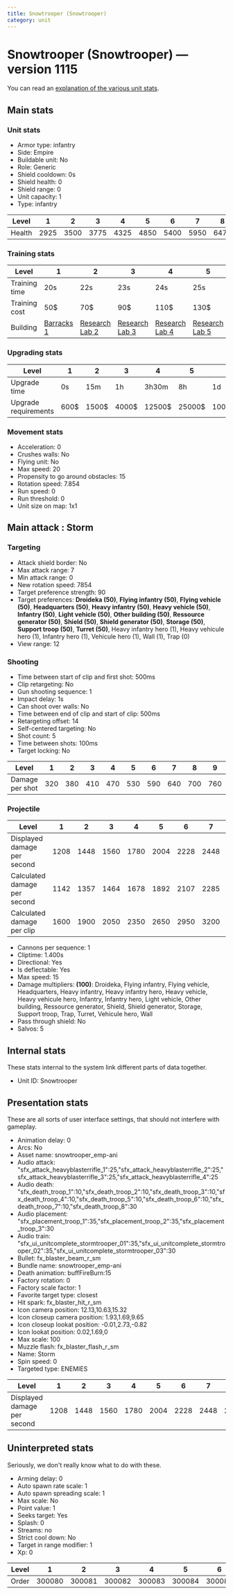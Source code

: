 ```yaml
---
title: Snowtrooper (Snowtrooper)
category: unit
---
```


# Snowtrooper (Snowtrooper) — version 1115

You can read an [explanation  of the various unit stats](unitexplained.md).

## Main stats

### Unit stats

  * Armor type: infantry
  * Side: Empire
  * Buildable unit: No
  * Role: Generic
  * Shield cooldown: 0s
  * Shield health: 0
  * Shield range: 0
  * Unit capacity: 1
  * Type: infantry

|Level |1   |2   |3   |4   |5   |6   |7   |8   |9   |10  |
|------|----|----|----|----|----|----|----|----|----|----|
|Health|2925|3500|3775|4325|4850|5400|5950|6475|7025|8100|


### Training stats

|Level        |1                                |2                                      |3                                      |4                                      |5                                      |6                                      |7                                      |8                                      |9                                      |10                                      |
|-------------|---------------------------------|---------------------------------------|---------------------------------------|---------------------------------------|---------------------------------------|---------------------------------------|---------------------------------------|---------------------------------------|---------------------------------------|----------------------------------------|
|Training time|20s                              |22s                                    |23s                                    |24s                                    |25s                                    |26s                                    |27s                                    |28s                                    |29s                                    |30s                                     |
|Training cost|50$                              |70$                                    |90$                                    |110$                                   |130$                                   |150$                                   |170$                                   |200$                                   |210$                                   |230$                                    |
|Building     |[Barracks 1](empireBarracks.html)|[Research Lab 2](empireOffenseLab.html)|[Research Lab 3](empireOffenseLab.html)|[Research Lab 4](empireOffenseLab.html)|[Research Lab 5](empireOffenseLab.html)|[Research Lab 6](empireOffenseLab.html)|[Research Lab 7](empireOffenseLab.html)|[Research Lab 8](empireOffenseLab.html)|[Research Lab 9](empireOffenseLab.html)|[Research Lab 10](empireOffenseLab.html)|


### Upgrading stats

|Level               |1   |2    |3    |4     |5     |6      |7      |8      |9       |10      |
|--------------------|----|-----|-----|------|------|-------|-------|-------|--------|--------|
|Upgrade time        |0s  |15m  |1h   |3h30m |8h    |1d     |2d     |3d12h  |5d      |1w1d    |
|Upgrade requirements|600$|1500$|4000$|12500$|25000$|100000$|160000$|320000$|1000000$|1750000$|


### Movement stats

  * Acceleration: 0
  * Crushes walls: No
  * Flying unit: No
  * Max speed: 20
  * Propensity to go around obstacles: 15
  * Rotation speed: 7.854
  * Run speed: 0
  * Run threshold: 0
  * Unit size on map: 1x1

## Main attack : Storm

### Targeting

  * Attack shield border: No
  * Max attack range: 7
  * Min attack range: 0
  * New rotation speed: 7854
  * Target preference strength: 90
  * Target preferences: **Droideka (50)**, **Flying infantry (50)**, **Flying vehicle (50)**, **Headquarters (50)**, **Heavy infantry (50)**, **Heavy vehicle (50)**, **Infantry (50)**, **Light vehicle (50)**, **Other building (50)**, **Ressource generator (50)**, **Shield (50)**, **Shield generator (50)**, **Storage (50)**, **Support troop (50)**, **Turret (50)**, Heavy infantry hero (1), Heavy vehicule hero (1), Infantry hero (1), Vehicule hero (1), Wall (1), Trap (0)
  * View range: 12

### Shooting

  * Time between start of clip and first shot: 500ms
  * Clip retargeting: No
  * Gun shooting sequence: 1
  * Impact delay: 1s
  * Can shoot over walls: No
  * Time between end of clip and start of clip: 500ms
  * Retargeting offset: 14
  * Self-centered targeting: No
  * Shot count: 5
  * Time between shots: 100ms
  * Target locking: No

|Level          |1  |2  |3  |4  |5  |6  |7  |8  |9  |10 |
|---------------|---|---|---|---|---|---|---|---|---|---|
|Damage per shot|320|380|410|470|530|590|640|700|760|880|


### Projectile

|Level                       |1   |2   |3   |4   |5   |6   |7   |8   |9   |10  |
|----------------------------|----|----|----|----|----|----|----|----|----|----|
|Displayed damage per second |1208|1448|1560|1780|2004|2228|2448|2672|2896|3340|
|Calculated damage per second|1142|1357|1464|1678|1892|2107|2285|2500|2714|3142|
|Calculated damage per clip  |1600|1900|2050|2350|2650|2950|3200|3500|3800|4400|


  * Cannons per sequence: 1
  * Cliptime: 1.400s
  * Directional: Yes
  * Is deflectable: Yes
  * Max speed: 15
  * Damage multipliers: **(100)**: Droideka, Flying infantry, Flying vehicle, Headquarters, Heavy infantry, Heavy infantry hero, Heavy vehicle, Heavy vehicule hero, Infantry, Infantry hero, Light vehicle, Other building, Ressource generator, Shield, Shield generator, Storage, Support troop, Trap, Turret, Vehicule hero, Wall
  * Pass through shield: No
  * Salvos: 5

## Internal stats

These stats internal to the system link different parts of data together.

  * Unit ID: Snowtrooper

## Presentation stats

These are all sorts of user interface settings, that should not interfere with gameplay.

  * Animation delay: 0
  * Arcs: No
  * Asset name: snowtrooper_emp-ani
  * Audio attack: "sfx_attack_heavyblasterrifle_1":25,"sfx_attack_heavyblasterrifle_2":25,"sfx_attack_heavyblasterrifle_3":25,"sfx_attack_heavyblasterrifle_4":25
  * Audio death: "sfx_death_troop_1":10,"sfx_death_troop_2":10,"sfx_death_troop_3":10,"sfx_death_troop_4":10,"sfx_death_troop_5":10,"sfx_death_troop_6":10,"sfx_death_troop_7":10,"sfx_death_troop_8":30
  * Audio placement: "sfx_placement_troop_1":35,"sfx_placement_troop_2":35,"sfx_placement_troop_3":30
  * Audio train: "sfx_ui_unitcomplete_stormtrooper_01":35,"sfx_ui_unitcomplete_stormtrooper_02":35,"sfx_ui_unitcomplete_stormtrooper_03":30
  * Bullet: fx_blaster_beam_r_sm
  * Bundle name: snowtrooper_emp-ani
  * Death animation: buffFireBurn:15
  * Factory rotation: 0
  * Factory scale factor: 1
  * Favorite target type: closest
  * Hit spark: fx_blaster_hit_r_sm
  * Icon camera position: 12.13,10.63,15.32
  * Icon closeup camera position: 1.93,1.69,9.65
  * Icon closeup lookat position: -0.01,2.73,-0.82
  * Icon lookat position: 0.02,1.69,0
  * Max scale: 100
  * Muzzle flash: fx_blaster_flash_r_sm
  * Name: Storm
  * Spin speed: 0
  * Targeted type: ENEMIES

|Level                      |1   |2   |3   |4   |5   |6   |7   |8   |9   |10  |
|---------------------------|----|----|----|----|----|----|----|----|----|----|
|Displayed damage per second|1208|1448|1560|1780|2004|2228|2448|2672|2896|3340|


## Uninterpreted stats

Seriously, we don't really know what to do with these.

  * Arming delay: 0
  * Auto spawn rate scale: 1
  * Auto spawn spreading scale: 1
  * Max scale: No
  * Point value: 1
  * Seeks target: Yes
  * Splash: 0
  * Streams: no
  * Strict cool down: No
  * Target in range modifier: 1
  * Xp: 0

|Level|1     |2     |3     |4     |5     |6     |7     |8     |9     |10    |
|-----|------|------|------|------|------|------|------|------|------|------|
|Order|300080|300081|300082|300083|300084|300085|300086|300087|300088|300089|



